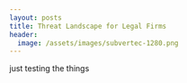 ```yaml
---
layout: posts
title: Threat Landscape for Legal Firms
header:
  image: /assets/images/subvertec-1280.png
---
```

just testing the things
